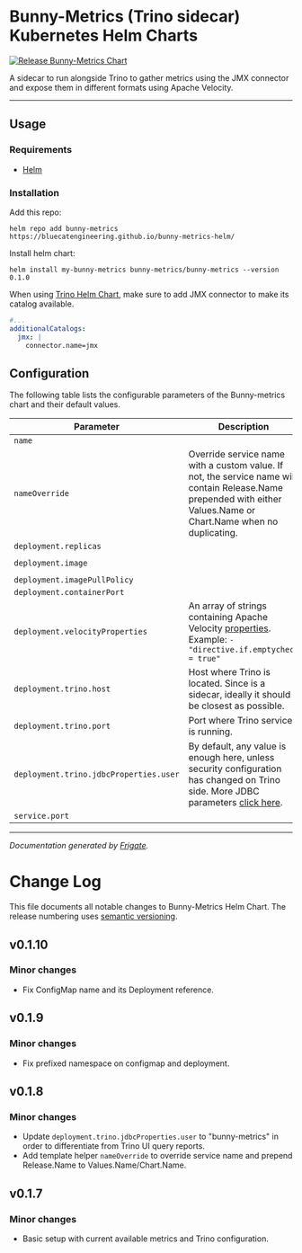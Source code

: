 
Bunny-Metrics (Trino sidecar) Kubernetes Helm Charts
===========
[![Release Bunny-Metrics Chart](https://github.com/bluecatengineering/bunny-metrics-helm/actions/workflows/release.yaml/badge.svg?branch=main)](https://github.com/bluecatengineering/bunny-metrics-helm/actions/workflows/release.yaml)

A sidecar to run alongside Trino to gather metrics using the JMX connector and expose them in different formats using Apache Velocity.

---

## Usage

### Requirements
* [Helm](https://helm.sh)

### Installation
Add this repo:

```shell
helm repo add bunny-metrics https://bluecatengineering.github.io/bunny-metrics-helm/
```

Install helm chart:

```shell
helm install my-bunny-metrics bunny-metrics/bunny-metrics --version 0.1.0
```

When using [Trino Helm Chart](https://github.com/trinodb/charts), make sure to add JMX connector to make its catalog available.

```yaml
#...
additionalCatalogs:
  jmx: |
    connector.name=jmx
```


## Configuration

The following table lists the configurable parameters of the Bunny-metrics chart and their default values.

| Parameter                | Description             | Default        |
| ------------------------ | ----------------------- | -------------- |
| `name` |  | `"bunny-metrics"` |
| `nameOverride` | Override service name with a custom value. If not, the service name will contain Release.Name prepended with either Values.Name or Chart.Name when no duplicating. | `null` |
| `deployment.replicas` |  | `1` |
| `deployment.image` |  | `"ghcr.io/bluecatengineering/bunny-metrics:main"` |
| `deployment.imagePullPolicy` |  | `"Always"` |
| `deployment.containerPort` |  | `8090` |
| `deployment.velocityProperties` | An array of strings containing Apache Velocity [properties](https://velocity.apache.org/engine/2.0/configuration.html). Example: `- "directive.if.emptycheck = true"` | `[]` |
| `deployment.trino.host` | Host where Trino is located. Since is a sidecar, ideally it should be closest as possible. | `"localhost"` |
| `deployment.trino.port` | Port where Trino service is running. | `8080` |
| `deployment.trino.jdbcProperties.user` | By default, any value is enough here, unless security configuration has changed on Trino side. More JDBC parameters [click here](https://trino.io/docs/current/installation/jdbc.html#parameter-reference). | `"bunny-metrics"` |
| `service.port` |  | `8090` |



---
_Documentation generated by [Frigate](https://frigate.readthedocs.io)._

# Change Log

This file documents all notable changes to Bunny-Metrics Helm Chart. The release
numbering uses [semantic versioning](http://semver.org).

## v0.1.10

### Minor changes

* Fix ConfigMap name and its Deployment reference.

## v0.1.9

### Minor changes

* Fix prefixed namespace on configmap and deployment.

## v0.1.8

### Minor changes

* Update `deployment.trino.jdbcProperties.user` to "bunny-metrics" in order to differentiate from Trino UI query reports.
* Add template helper `nameOverride` to override service name and prepend Release.Name to Values.Name/Chart.Name.

## v0.1.7

### Minor changes

* Basic setup with current available metrics and Trino configuration.

